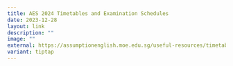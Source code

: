 ```yaml
---
title: AES 2024 Timetables and Examination Schedules
date: 2023-12-28
layout: link
description: ""
image: ""
external: https://assumptionenglish.moe.edu.sg/useful-resources/timetable-examinations/
variant: tiptap
---
```

